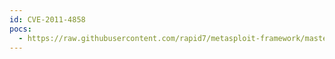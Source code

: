```yaml
---
id: CVE-2011-4858
pocs:
  - https://raw.githubusercontent.com/rapid7/metasploit-framework/master/modules/auxiliary/dos/http/hashcollision_dos.rb
---
```

